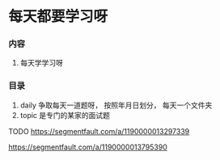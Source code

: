 # 每天都要学习呀

### 内容

1. 每天学学习呀

### 目录

1. daily 争取每天一道题呀， 按照年月日划分， 每天一个文件夹
2. topic 是专门的某家的面试题

TODO
https://segmentfault.com/a/1190000013297339

https://segmentfault.com/a/1190000013795390
